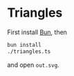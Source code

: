 # Triangles

First install [Bun](https://bun.sh/), then

```sh
bun install
./triangles.ts
```

and open `out.svg`.
